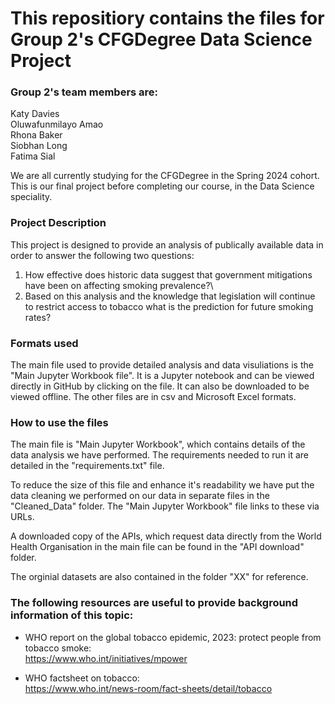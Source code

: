 # This repositiory contains the files for Group 2's CFGDegree Data Science Project 


### Group 2's team members are:
Katy Davies\
Oluwafunmilayo Amao\
Rhona	Baker\
Siobhan Long\
Fatima	Sial

We are all currently studying for the CFGDegree in the Spring 2024 cohort.
This is our final project before completing our course, in the Data Science speciality.

### Project Description
This project is designed to provide an analysis of publically available data in order to answer the following two questions:

1. How effective does historic data suggest that government mitigations have been on affecting smoking prevalence?\
2. Based on this analysis and the knowledge that legislation will continue to restrict access to tobacco what is the prediction for future smoking rates?


### Formats used
The main file used to provide detailed analysis and data visuliations is the "Main Jupyter Workbook file".  It is a Jupyter notebook and can be viewed directly in GitHub by clicking on the file.  It can also be downloaded to be viewed offline.
The other files are in csv and Microsoft Excel formats.

### How to use the files
The main file is "Main Jupyter Workbook", which contains details of the data analysis we have performed.
The requirements needed to run it are detailed in the "requirements.txt" file.

To reduce the size of this file and enhance it's readability we have put the data cleaning we performed on our data in separate files in the "Cleaned_Data" folder.
The "Main Jupyter Workbook" file links to these via URLs.

A downloaded copy of the APIs, which request data directly from the World Health Organisation in the main file can be found in the "API download" folder.

The orginial datasets are also contained in the folder "XX" for reference.

### The following resources are useful to provide background information of this topic:

* WHO report on the global tobacco epidemic, 2023: protect people from tobacco smoke:\
  https://www.who.int/initiatives/mpower

* WHO factsheet on tobacco:\
https://www.who.int/news-room/fact-sheets/detail/tobacco
